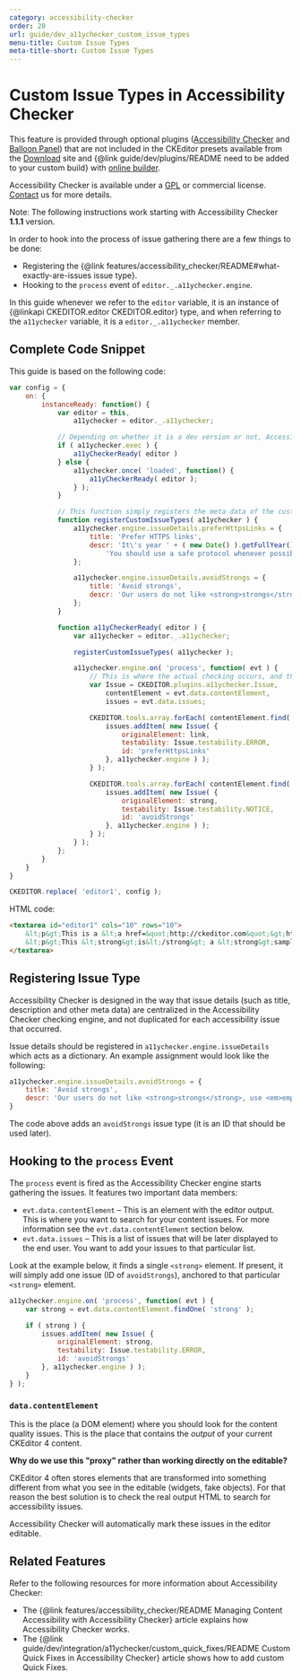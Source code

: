 ```yaml
---
category: accessibility-checker
order: 20
url: guide/dev_a11ychecker_custom_issue_types
menu-title: Custom Issue Types
meta-title-short: Custom Issue Types
---
```

<!--
Copyright (c) 2003-2019, CKSource - Frederico Knabben. All rights reserved.
For licensing, see LICENSE.md.
-->

# Custom Issue Types in Accessibility Checker

<info-box info="">
<p>
    This feature is provided through optional plugins (<a href="https://ckeditor.com/cke4/addon/a11ychecker">Accessibility Checker</a> and <a href="https://ckeditor.com/cke4/addon/balloonpanel">Balloon Panel</a>) that are not included in the CKEditor presets available from the <a href="https://ckeditor.com/ckeditor-4/download/">Download</a> site and {@link guide/dev/plugins/README need to be added to your custom build} with <a href="https://ckeditor.com/cke4/builder">online builder</a>.
</p>
<p>
    Accessibility Checker is available under a <a href="http://www.gnu.org/licenses/gpl.html">GPL</a> or commercial license. <a href="https://cksource.com/contact">Contact</a> us for more details.
</p>
</info-box>

Note: The following instructions work starting with Accessibility Checker **1.1.1** version.

In order to hook into the process of issue gathering there are a few things to be done:

* Registering the {@link features/accessibility_checker/README#what-exactly-are-issues issue type}.
* Hooking to the `process` event of `editor._.a11ychecker.engine`.

In this guide whenever we refer to the `editor` variable, it is an instance of {@linkapi CKEDITOR.editor CKEDITOR.editor} type, and when referring to the `a11ychecker` variable, it is a `editor._.a11ychecker` member.

## Complete Code Snippet

This guide is based on the following code:

```js
var config = {
    on: {
        instanceReady: function() {
            var editor = this,
                a11ychecker = editor._.a11ychecker;

            // Depending on whether it is a dev version or not, Accessibility Checker might not be available yet (#246).
            if ( a11ychecker.exec ) {
                a11yCheckerReady( editor )
            } else {
                a11ychecker.once( 'loaded', function() {
                    a11yCheckerReady( editor );
                } );
            }

            // This function simply registers the meta data of the custom Issues.
            function registerCustomIssueTypes( a11ychecker ) {
                a11ychecker.engine.issueDetails.preferHttpsLinks = {
                    title: 'Prefer HTTPS links',
                    descr: 'It\'s year ' + ( new Date() ).getFullYear() + ' already - our website uses HTTPS. ' +
                        'You should use a safe protocol whenever possible.'
                };

                a11ychecker.engine.issueDetails.avoidStrongs = {
                    title: 'Avoid strongs',
                    descr: 'Our users do not like <strong>strongs</strong>, use <em>emphasize</em> instead 😉'
                };
            }

            function a11yCheckerReady( editor ) {
                var a11ychecker = editor._.a11ychecker;

                registerCustomIssueTypes( a11ychecker );

                a11ychecker.engine.on( 'process', function( evt ) {
                    // This is where the actual checking occurs, and this is where you want to report custom issues.
                    var Issue = CKEDITOR.plugins.a11ychecker.Issue,
                        contentElement = evt.data.contentElement,
                        issues = evt.data.issues;

                    CKEDITOR.tools.array.forEach( contentElement.find( 'a[href^="http://ckeditor.com"]' ).toArray(), function( link ) {
                        issues.addItem( new Issue( {
                            originalElement: link,
                            testability: Issue.testability.ERROR,
                            id: 'preferHttpsLinks'
                        }, a11ychecker.engine ) );
                    } );

                    CKEDITOR.tools.array.forEach( contentElement.find( 'strong' ).toArray(), function( strong ) {
                        issues.addItem( new Issue( {
                            originalElement: strong,
                            testability: Issue.testability.NOTICE,
                            id: 'avoidStrongs'
                        }, a11ychecker.engine ) );
                    } );
                } );
            };
        }
    }
}

CKEDITOR.replace( 'editor1', config );
```

HTML code:

```html
<textarea id="editor1" cols="10" rows="10">
    &lt;p&gt;This is a &lt;a href=&quot;http://ckeditor.com&quot;&gt;http link&lt;/a&gt; that should be changed to a &lt;a href=&quot;https://ckeditor.com&quot;&gt;https link like this.&lt;/a&gt;&lt;/p&gt;
    &lt;p&gt;This &lt;strong&gt;is&lt;/strong&gt; a &lt;strong&gt;sample&lt;/strong&gt; &lt;em&gt;text&lt;/em&gt;.&lt;/p&gt;
</textarea>
```

## Registering Issue Type

Accessibility Checker is designed in the way that issue details (such as title, description and other meta data) are centralized in the Accessibility Checker checking engine, and not duplicated for each accessibility issue that occurred.

Issue details should be registered in `a11ychecker.engine.issueDetails` which acts as a dictionary. An example assignment would look like the following:

```js
a11ychecker.engine.issueDetails.avoidStrongs = {
    title: 'Avoid strongs',
    descr: 'Our users do not like <strong>strongs</strong>, use <em>emphasize</em> instead 😉'
}
```

The code above adds an `avoidStrongs` issue type (it is an ID that should be used later).

## Hooking to the `process` Event

The `process` event is fired as the Accessibility Checker engine starts gathering the issues. It features two important data members:

* `evt.data.contentElement` &ndash; This is an element with the editor output. This is where you want to search for your content issues. For more information see the `evt.data.contentElement` section below.
* `evt.data.issues` &ndash; This is a list of issues that will be later displayed to the end user. You want to add your issues to that particular list.

Look at the example below, it finds a single `<strong>` element. If present, it will simply add one issue (ID of `avoidStrongs`), anchored to that particular `<strong>` element.

```js
a11ychecker.engine.on( 'process', function( evt ) {
    var strong = evt.data.contentElement.findOne( 'strong' );

    if ( strong ) {
        issues.addItem( new Issue( {
            originalElement: strong,
            testability: Issue.testability.ERROR,
            id: 'avoidStrongs'
        }, a11ychecker.engine ) );
    }
} );
```

### `data.contentElement`

This is the place (a DOM element) where you should look for the content quality issues. This is the place that contains the _output_ of your current CKEditor 4 content.

**Why do we use this "proxy" rather than working directly on the editable?**

CKEditor 4 often stores elements that are transformed into something different from what you see in the editable (widgets, fake objects). For that reason the best solution is to check the real output HTML to search for accessibility issues.

Accessibility Checker will automatically mark these issues in the editor editable.

## Related Features

Refer to the following resources for more information about Accessibility Checker:

* The {@link features/accessibility_checker/README Managing Content Accessibility with Accessibility Checker} article explains how Accessibility Checker works.
* The {@link guide/dev/integration/a11ychecker/custom_quick_fixes/README Custom Quick Fixes in Accessibility Checker} article shows how to add custom Quick Fixes.
